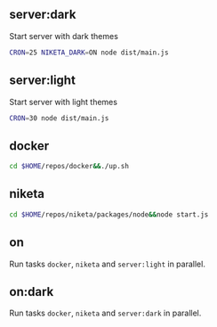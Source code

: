 ## server:dark

Start server with dark themes

```bash
CRON=25 NIKETA_DARK=ON node dist/main.js
```

## server:light

Start server with light themes

```bash
CRON=30 node dist/main.js
```

## docker

```bash
cd $HOME/repos/docker&&./up.sh
```

## niketa

```bash
cd $HOME/repos/niketa/packages/node&&node start.js
```

## on

Run tasks `docker`, `niketa` and `server:light` in parallel.

## on:dark

Run tasks `docker`, `niketa` and `server:dark` in parallel.
